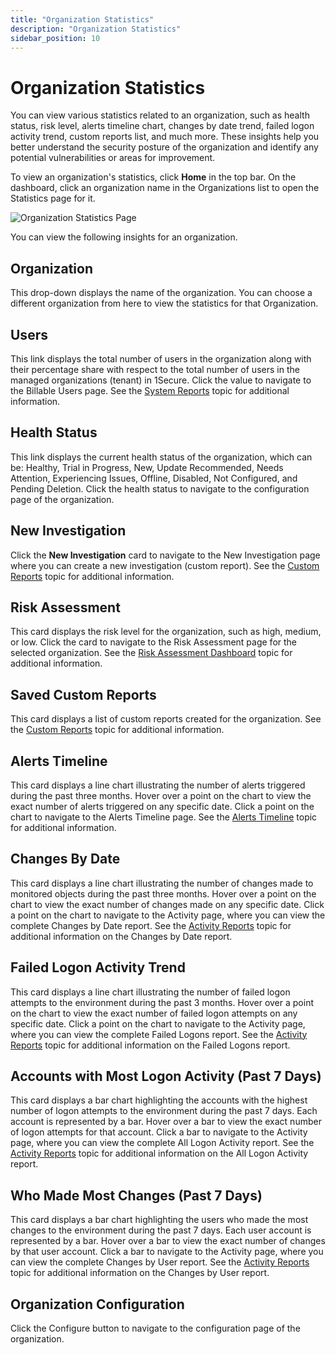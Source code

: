 ```yaml
---
title: "Organization Statistics"
description: "Organization Statistics"
sidebar_position: 10
---
```


# Organization Statistics

You can view various statistics related to an organization, such as health status, risk level,
alerts timeline chart, changes by date trend, failed logon activity trend, custom reports list, and
much more. These insights help you better understand the security posture of the organization and
identify any potential vulnerabilities or areas for improvement.

To view an organization's statistics, click **Home** in the top bar. On the dashboard, click an
organization name in the Organizations list to open the Statistics page for it.

![Organization Statistics Page](/images/1secure/admin/dashboard/organizationstatistics.webp)

You can view the following insights for an organization.

## Organization

This drop-down displays the name of the organization. You can choose a different organization from
here to view the statistics for that Organization.

## Users

This link displays the total number of users in the organization along with their percentage share
with respect to the total number of users in the managed organizations (tenant) in 1Secure. Click
the value to navigate to the Billable Users page. See the
[System Reports](/docs/1secure/admin/searchandreports/system.md) topic for additional information.

## Health Status

This link displays the current health status of the organization, which can be: Healthy, Trial in
Progress, New, Update Recommended, Needs Attention, Experiencing Issues, Offline, Disabled, Not
Configured, and Pending Deletion. Click the health status to navigate to the configuration page of
the organization.

## New Investigation

Click the **New Investigation** card to navigate to the New Investigation page where you can create
a new investigation (custom report). See the [ Custom Reports](/docs/1secure/admin/searchandreports/customreports.md)
topic for additional information.

## Risk Assessment

This card displays the risk level for the organization, such as high, medium, or low. Click the card
to navigate to the Risk Assessment page for the selected organization. See the
[Risk Assessment Dashboard](/docs/1secure/admin/riskprofiles/riskassessmentdashboard.md) topic for additional
information.

## Saved Custom Reports

This card displays a list of custom reports created for the organization. See the
[ Custom Reports](/docs/1secure/admin/searchandreports/customreports.md) topic for additional information.

## Alerts Timeline

This card displays a line chart illustrating the number of alerts triggered during the past three
months. Hover over a point on the chart to view the exact number of alerts triggered on any specific
date. Click a point on the chart to navigate to the Alerts Timeline page. See the
[Alerts Timeline](/docs/1secure/admin/dashboard/alertstimeline.md) topic for additional information.

## Changes By Date

This card displays a line chart illustrating the number of changes made to monitored objects during
the past three months. Hover over a point on the chart to view the exact number of changes made on
any specific date. Click a point on the chart to navigate to the Activity page, where you can view
the complete Changes by Date report. See the [Activity Reports](/docs/1secure/admin/searchandreports/activity.md)
topic for additional information on the Changes by Date report.

## Failed Logon Activity Trend

This card displays a line chart illustrating the number of failed logon attempts to the environment
during the past 3 months. Hover over a point on the chart to view the exact number of failed logon
attempts on any specific date. Click a point on the chart to navigate to the Activity page, where
you can view the complete Failed Logons report. See the
[Activity Reports](/docs/1secure/admin/searchandreports/activity.md) topic for additional information on the Failed
Logons report.

## Accounts with Most Logon Activity (Past 7 Days)

This card displays a bar chart highlighting the accounts with the highest number of logon attempts
to the environment during the past 7 days. Each account is represented by a bar. Hover over a bar to
view the exact number of logon attempts for that account. Click a bar to navigate to the Activity
page, where you can view the complete All Logon Activity report. See the
[Activity Reports](/docs/1secure/admin/searchandreports/activity.md) topic for additional information on the All
Logon Activity report.

## Who Made Most Changes (Past 7 Days)

This card displays a bar chart highlighting the users who made the most changes to the environment
during the past 7 days. Each user account is represented by a bar. Hover over a bar to view the
exact number of changes by that user account. Click a bar to navigate to the Activity page, where
you can view the complete Changes by User report. See the
[Activity Reports](/docs/1secure/admin/searchandreports/activity.md) topic for additional information on the Changes
by User report.

## Organization Configuration

Click the Configure button to navigate to the configuration page of the organization.
